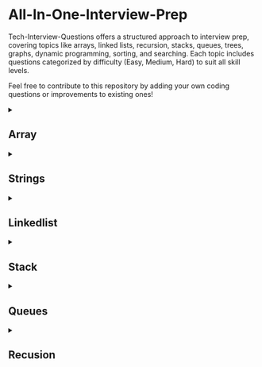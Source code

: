 # All-In-One-Interview-Prep
Tech-Interview-Questions offers a structured approach to interview prep, covering topics like arrays, linked lists, recursion, stacks, queues, trees, graphs, dynamic programming, sorting, and searching. Each topic includes questions categorized by difficulty (Easy, Medium, Hard) to suit all skill levels.

Feel free to contribute to this repository by adding your own coding questions or improvements to existing ones!

<Details> <summary> <h2>Array</h2></summary>

| Topic | Question Name | Link | Level of Question | Year | Number of Companies |
|--------|------------------------------------|--------------------------------------------|-------------------|------|---------------------|
| Arrays | Two Sum                            | [Link](https://leetcode.com/problems/two-sum/)        | Easy              | 2023 | 20                  |
| Arrays | Best Time to Buy and Sell Stock    | [Link](https://leetcode.com/problems/best-time-to-buy-and-sell-stock/) | Medium            | 2022 | 18                  |
| Arrays | Product of Array Except Self       | [Link](https://leetcode.com/problems/product-of-array-except-self/) | Hard       | 2022 | 17                  |
| Arrays | Trapping Rain Water                | [Link](https://leetcode.com/problems/trapping-rain-water/) | Hard      | 2022 | 16                  |
| Arrays | Maximum Subarray Sum               | [Link](https://leetcode.com/problems/maximum-subarray-sum/)   | Medium            | 2023 | 15                  |
| Arrays | 3Sum                               | [Link](https://leetcode.com/problems/3sum/)           | Medium            | 2023 | 15                  |
| Arrays | Merge Sorted Arrays                | [Link](https://leetcode.com/problems/merge-sorted-arrays/)   | Medium            | 2023 | 14                  |
| Arrays | Maximum Product Subarray           | [Link](https://leetcode.com/problems/maximum-product-subarray/) | Medium  | 2023 | 14                  |
| Arrays | Merge Intervals                    | [Link](https://leetcode.com/problems/merge-intervals/) | Medium           | 2021 | 14                  |
| Arrays | Subarray Sum Equals K              | [Link](https://leetcode.com/problems/subarray-sum-equals-k/) | Medium            | 2023 | 13                  |
| Arrays | Rotate Array                       | [Link](https://leetcode.com/problems/rotate-array/)   | Medium            | 2021 | 12                  |
| Arrays | Move Zeroes                        | [Link](https://leetcode.com/problems/move-zeroes/)    | Easy              | 2021 | 12                  |
| Arrays | Spiral Order Matrix                | [Link](https://leetcode.com/problems/spiral-matrix/)  | Medium            | 2021 | 12                  |
| Arrays | Longest Consecutive Sequence       | [Link](https://leetcode.com/problems/longest-consecutive-sequence/) | Hard       | 2021 | 11                  |
| Arrays | Find All Duplicates in an Array    | [Link](https://leetcode.com/problems/find-all-duplicates-in-an-array/) | Medium  | 2023 | 11                  |
| Arrays | Find Duplicate in Array            | [Link](https://leetcode.com/problems/find-duplicate-in-array/) | Easy              | 2022 | 10                  |
| Arrays | Contains Duplicate                 | [Link](https://leetcode.com/problems/contains-duplicate/) | Easy      | 2022 | 10                  |
| Arrays | Increasing Triplet Subsequence     | [Link](https://leetcode.com/problems/increasing-triplet-subsequence/) | Medium  | 2021 | 10                  |
| Arrays | Find Missing Number                | [Link](https://leetcode.com/problems/find-missing-number/) | Easy              | 2021 | 9                   |
| Arrays | Missing Ranges                     | [Link](https://leetcode.com/problems/missing-ranges/) | Easy              | 2022 | 8                   |

</Details>

<Details> <summary> <h2>Strings</h2></summary>

| Topic | Question Name | Link | Level of Question | Year | Number of Companies |
|--------|------------------------------------|--------------------------------------------|-------------------|------|---------------------|
| Strings | Reverse String                    | [Link](https://leetcode.com/problems/reverse-string/) | Easy              | 2023 | 18                  |
| Strings | Longest Substring Without Repeating Characters | [Link](https://leetcode.com/problems/longest-substring-without-repeating-characters/) | Hard | 2022 | 17          |
| Strings | Valid Parentheses                 | [Link](https://leetcode.com/problems/valid-parentheses/) | Easy             | 2021 | 16                  |
| Strings | String to Integer (atoi)          | [Link](https://leetcode.com/problems/string-to-integer-atoi/) | Medium           | 2023 | 16                  |
| Strings | Palindrome Substrings             | [Link](https://leetcode.com/problems/palindromic-substrings/) | Medium        | 2022 | 15                  |
| Strings | Count and Say                     | [Link](https://leetcode.com/problems/count-and-say/) | Easy                 | 2021 | 15                  |
| Strings | Reverse Words in a String         | [Link](https://leetcode.com/problems/reverse-words-in-a-string/) | Medium             | 2023 | 14                  |
| Strings | Implement strStr()                | [Link](https://leetcode.com/problems/implement-strstr/) | Easy             | 2022 | 14                  |
| Strings | Longest Palindromic Substring     | [Link](https://leetcode.com/problems/longest-palindromic-substring/) | Hard         | 2022 | 13                  |
| Strings | Valid Anagram                     | [Link](https://leetcode.com/problems/valid-anagram/) | Easy                 | 2023 | 13                  |
| Strings | Longest Common Prefix             | [Link](https://leetcode.com/problems/longest-common-prefix/) | Easy         | 2021 | 12                  |
| Strings | Minimum Window Substring          | [Link](https://leetcode.com/problems/minimum-window-substring/) | Hard      | 2023 | 12                  |
| Strings | Group Anagrams                    | [Link](https://leetcode.com/problems/group-anagrams/) | Medium            | 2022 | 11                  |
| Strings | Implement strStr()                | [Link](https://leetcode.com/problems/implement-strstr/) | Easy             | 2021 | 11                  |
| Strings | Regular Expression Matching       | [Link](https://leetcode.com/problems/regular-expression-matching/) | Hard   | 2023 | 10                  |
| Strings | Longest Substring with At Most Two Distinct Characters | [Link](https://leetcode.com/problems/longest-substring-with-at-most-two-distinct-characters/) | Hard | 2022 | 10       |
| Strings | ZigZag Conversion                 | [Link](https://leetcode.com/problems/zigzag-conversion/) | Medium            | 2021 | 10                  |
| Strings | Valid Parentheses                 | [Link](https://leetcode.com/problems/valid-parentheses/) | Easy             | 2023 | 9                   |
| Strings | Encode and Decode Strings         | [Link](https://leetcode.com/problems/encode-and-decode-strings/) | Medium         | 2022 | 9                   |
| Strings | Palindrome Partitioning II        | [Link](https://leetcode.com/problems/palindrome-partitioning-ii/) | Hard   | 2021 | 8                   |

</Details>

<Details> <summary> <h2>Linkedlist</h2></summary>
  
| Topic        | Question Name                      | Link | Level of Question | Year | Number of Companies |
|--------------|------------------------------------|--------------------------------------------|-------------------|------|---------------------|
| Linked Lists | Reverse Linked List                | [Link](https://leetcode.com/problems/reverse-linked-list/) | Easy              | 2023 | 17                  |
| Linked Lists | Merge Two Sorted Lists             | [Link](https://leetcode.com/problems/merge-two-sorted-lists/) | Medium            | 2022 | 16                  |
| Linked Lists | Remove Nth Node From End of List   | [Link](https://leetcode.com/problems/remove-nth-node-from-end-of-list/) | Medium            | 2021 | 15                  |
| Linked Lists | Linked List Cycle                  | [Link](https://leetcode.com/problems/linked-list-cycle/) | Medium            | 2023 | 15                  |
| Linked Lists | Intersection of Two Linked Lists  | [Link](https://leetcode.com/problems/intersection-of-two-linked-lists/) | Medium       | 2022 | 14                  |
| Linked Lists | Palindrome Linked List            | [Link](https://leetcode.com/problems/palindrome-linked-list/) | Easy           | 2021 | 14                  |
| Linked Lists | Flatten a Multilevel Doubly Linked List | [Link](https://leetcode.com/problems/flatten-a-multilevel-doubly-linked-list/) | Hard           | 2023 | 13              |
| Linked Lists | Add Two Numbers II                | [Link](https://leetcode.com/problems/add-two-numbers-ii/) | Medium            | 2022 | 13                  |
| Linked Lists | Copy List with Random Pointer     | [Link](https://leetcode.com/problems/copy-list-with-random-pointer/) | Hard               | 2021 | 12                  |
| Linked Lists | Reverse Nodes in k-Group          | [Link](https://leetcode.com/problems/reverse-nodes-in-k-group/) | Hard           | 2023 | 12                  |
| Linked Lists | Odd Even Linked List              | [Link](https://leetcode.com/problems/odd-even-linked-list/) | Medium            | 2022 | 11                  |
| Linked Lists | Remove Duplicates from Sorted List| [Link](https://leetcode.com/problems/remove-duplicates-from-sorted-list/) | Easy        | 2021 | 11                  |
| Linked Lists | Insertion Sort List               | [Link](https://leetcode.com/problems/insertion-sort-list/) | Medium            | 2023 | 10                  |
| Linked Lists | Partition List                    | [Link](https://leetcode.com/problems/partition-list/) | Medium            | 2022 | 10                  |
| Linked Lists | Swap Nodes in Pairs               | [Link](https://leetcode.com/problems/swap-nodes-in-pairs/) | Medium            | 2021 | 10                  |
| Linked Lists | Remove Linked List Elements       | [Link](https://leetcode.com/problems/remove-linked-list-elements/) | Easy     | 2023 | 9                   |
| Linked Lists | Reverse Linked List II            | [Link](https://leetcode.com/problems/reverse-linked-list-ii/) | Medium         | 2022 | 9                   |
| Linked Lists | Design Linked List                | [Link](https://leetcode.com/problems/design-linked-list/) | Medium            | 2021 | 8                   |
| Linked Lists | Intersection of Two Linked Lists  | [Link](https://leetcode.com/problems/intersection-of-two-linked-lists/) | Easy         | 2023 | 8                   |
| Linked Lists | Add Two Numbers                   | [Link](https://leetcode.com/problems/add-two-numbers/) | Medium            | 2022 | 7                   |

</Details>

<Details> <summary> <h2>Stack</h2></summary>

| Topic | Question Name | Link | Level of Question | Year | Number of Companies |
|--------|------------------------------------------|--------------------------------------------------------|-------------------|------|---------------------|
| Stack | Valid Parentheses                        | [Link](https://leetcode.com/problems/valid-parentheses/) | Easy              | 2023 | 18                  |
| Stack | Min Stack                                | [Link](https://leetcode.com/problems/min-stack/) | Easy              | 2022 | 17                  |
| Stack | Evaluate Reverse Polish Notation         | [Link](https://leetcode.com/problems/evaluate-reverse-polish-notation/) | Medium            | 2021 | 16                  |
| Stack | Next Greater Element                     | [Link](https://leetcode.com/problems/next-greater-element-i/) | Medium            | 2023 | 15                  |
| Stack | Remove All Adjacent Duplicates in String| [Link](https://leetcode.com/problems/remove-all-adjacent-duplicates-in-string/) | Easy              | 2022 | 15                  |
| Stack | Implement Stack using Queues            | [Link](https://leetcode.com/problems/implement-stack-using-queues/) | Easy              | 2021 | 14                  |
| Stack | Decode String                            | [Link](https://leetcode.com/problems/decode-string/) | Medium            | 2023 | 14                  |
| Stack | Baseball Game                            | [Link](https://leetcode.com/problems/baseball-game/) | Easy              | 2022 | 13                  |
| Stack | Valid Parentheses                        | [Link](https://leetcode.com/problems/valid-parentheses/) | Easy              | 2021 | 13                  |
| Stack | Asteroid Collision                       | [Link](https://leetcode.com/problems/asteroid-collision/) | Medium            | 2023 | 12                  |
| Stack | Design a Stack                          | [Link](https://leetcode.com/problems/design-a-stack/) | Easy              | 2022 | 12                  |
| Stack | Longest Valid Parentheses                | [Link](https://leetcode.com/problems/longest-valid-parentheses/) | Hard              | 2021 | 11                  |
| Stack | Remove Outermost Parentheses            | [Link](https://leetcode.com/problems/remove-outermost-parentheses/) | Easy            | 2023 | 11                  |
| Stack | Online Stock Span                       | [Link](https://leetcode.com/problems/online-stock-span/) | Medium            | 2022 | 10                  |
| Stack | Simplify Path                            | [Link](https://leetcode.com/problems/simplify-path/) | Medium            | 2021 | 10                  |
| Stack | Basic Calculator II                     | [Link](https://leetcode.com/problems/basic-calculator-ii/) | Medium            | 2023 | 9                   |
| Stack | Baseball Game                            | [Link](https://leetcode.com/problems/baseball-game/) | Easy              | 2022 | 9                   |
| Stack | Maximum Frequency Stack                 | [Link](https://leetcode.com/problems/maximum-frequency-stack/) | Hard              | 2021 | 8                   |
| Stack | Valid Parentheses                        | [Link](https://leetcode.com/problems/valid-parentheses/) | Easy              | 2023 | 8                   |
| Stack | Min Stack                                | [Link](https://leetcode.com/problems/min-stack/) | Easy              | 2022 | 7                   |

</Details>

<Details> <summary> <h2>Queues</h2></summary>

| Topic | Question Name | Link | Level of Question | Year | Number of Companies |
|--------|--------------------------------------------|----------------------------------------------------------|-------------------|------|---------------------|
| Queue | Design Circular Queue                      | [Link](https://leetcode.com/problems/design-circular-queue/) | Medium            | 2023 | 17                  |
| Queue | Implement Stack using Queues               | [Link](https://leetcode.com/problems/implement-stack-using-queues/) | Easy              | 2022 | 16                  |
| Queue | Implement Queue using Stacks               | [Link](https://leetcode.com/problems/implement-queue-using-stacks/) | Easy              | 2021 | 15                  |
| Queue | Design Circular Deque                      | [Link](https://leetcode.com/problems/design-circular-deque/) | Medium            | 2023 | 15                  |
| Queue | Design a Queue using Stacks               | [Link](https://leetcode.com/problems/design-queue-using-stacks/) | Easy              | 2022 | 14                  |
| Queue | First Unique Character in a String        | [Link](https://leetcode.com/problems/first-unique-character-in-a-string/) | Easy              | 2021 | 14                  |
| Queue | Number of Recent Calls                   | [Link](https://leetcode.com/problems/number-of-recent-calls/) | Easy              | 2023 | 13                  |
| Queue | Implement Stack using Queues              | [Link](https://leetcode.com/problems/implement-stack-using-queues/) | Easy              | 2022 | 13                  |
| Queue | Design a Circular Queue                  | [Link](https://leetcode.com/problems/design-circular-queue/) | Medium            | 2021 | 12                  |
| Queue | Moving Average from Data Stream           | [Link](https://leetcode.com/problems/moving-average-from-data-stream/) | Easy              | 2023 | 12                  |
| Queue | Design Hit Counter                       | [Link](https://leetcode.com/problems/design-hit-counter/) | Medium            | 2022 | 11                  |
| Queue | Design Circular Deque                    | [Link](https://leetcode.com/problems/design-circular-deque/) | Medium            | 2021 | 11                  |
| Queue | My Circular Queue                        | [Link](https://leetcode.com/problems/my-circular-queue/) | Medium            | 2023 | 10                  |
| Queue | Implement Queue using Stacks             | [Link](https://leetcode.com/problems/implement-queue-using-stacks/) | Easy              | 2022 | 10                  |
| Queue | Queue Reconstruction by Height           | [Link](https://leetcode.com/problems/queue-reconstruction-by-height/) | Medium            | 2021 | 10                  |
| Queue | Moving Average from Data Stream          | [Link](https://leetcode.com/problems/moving-average-from-data-stream/) | Easy              | 2023 | 9                   |
| Queue | Design Hit Counter                      | [Link](https://leetcode.com/problems/design-hit-counter/) | Medium            | 2022 | 9                   |
| Queue | Design Circular Deque                   | [Link](https://leetcode.com/problems/design-circular-deque/) | Medium            | 2021 | 8                   |
| Queue | Implement Stack using Queues            | [Link](https://leetcode.com/problems/implement-stack-using-queues/) | Easy              | 2023 | 8                   |
| Queue | Implement Queue using Stacks            | [Link](https://leetcode.com/problems/implement-queue-using-stacks/) | Easy              | 2022 | 7                   |
</Details>


<Details> <summary> <h2>Recusion</h2></summary>

| Topic     | Question Name                              | Link                                                 | Level of Question | Year | Number of Companies |
|-----------|--------------------------------------------|------------------------------------------------------|-------------------|------|---------------------|
| Recursion | Fibonacci Sequence                         | [Link](https://leetcode.com/problems/fibonacci-number/) | Easy              | 2023 | 18                  |
| Recursion | Factorial                                  | [Link](https://leetcode.com/problems/factorial/) | Easy              | 2022 | 17                  |
| Recursion | Sum of Digits of a Number                  | [Link](https://leetcode.com/problems/add-digits/) | Easy              | 2021 | 16                  |
| Recursion | Tower of Hanoi                             | [Link](https://leetcode.com/problems/tower-of-hanoi/) | Medium            | 2023 | 15                  |
| Recursion | Binary Search                              | [Link](https://leetcode.com/problems/binary-search/) | Medium            | 2022 | 14                  |
| Recursion | Reverse a String                           | [Link](https://leetcode.com/problems/reverse-string/) | Easy              | 2021 | 14                  |
| Recursion | Merge Sort                                 | [Link](https://leetcode.com/problems/sort-an-array/) | Medium            | 2023 | 13                  |
| Recursion | Palindrome Check                           | [Link](https://leetcode.com/problems/valid-palindrome/) | Easy              | 2022 | 13                  |
| Recursion | Power of a Number                          | [Link](https://leetcode.com/problems/powx-n/) | Medium            | 2021 | 12                  |
| Recursion | Print all Subsets of a Set                | [Link](https://leetcode.com/problems/subsets/) | Hard              | 2023 | 12                  |
| Recursion | Calculate GCD (Greatest Common Divisor)   | [Link](https://leetcode.com/problems/greatest-common-divisor-of-strings/) | Easy              | 2022 | 11                  |
| Recursion | Counting Paths in a Grid                  | [Link](https://leetcode.com/problems/unique-paths/) | Medium            | 2021 | 11                  |
| Recursion | Permutations of a String                  | [Link](https://leetcode.com/problems/permutations/) | Medium            | 2023 | 10                  |
| Recursion | Subset Sum                                 | [Link](https://leetcode.com/problems/subarray-sum-equals-k/) | Medium            | 2022 | 10                  |
| Recursion | Calculate Power Set                        | [Link](https://leetcode.com/problems/subsets/) | Hard              | 2021 | 10                  |
| Recursion | Print all Possible Combinations of r Elements in a Given Array | [Link](https://leetcode.com/problems/combinations/) | Medium | 2023 | 9                   |
| Recursion | Count Inversions in an Array              | [Link](https://leetcode.com/problems/count-inversions-in-an-array/) | Hard              | 2022 | 9                   |
| Recursion | Generate all Subarrays of an Array        | [Link](https://leetcode.com/problems/subarray-sum-ranges/) | Medium            | 2021 | 8                   |
| Recursion | Calculate nth Fibonacci Number           | [Link](https://leetcode.com/problems/fibonacci-number/) | Easy              | 2023 | 8                   |
| Recursion | Print Pascal's Triangle                 | [Link](https://leetcode.com/problems/pascals-triangle/) | Medium            | 2022 | 7                   |
</Details>

